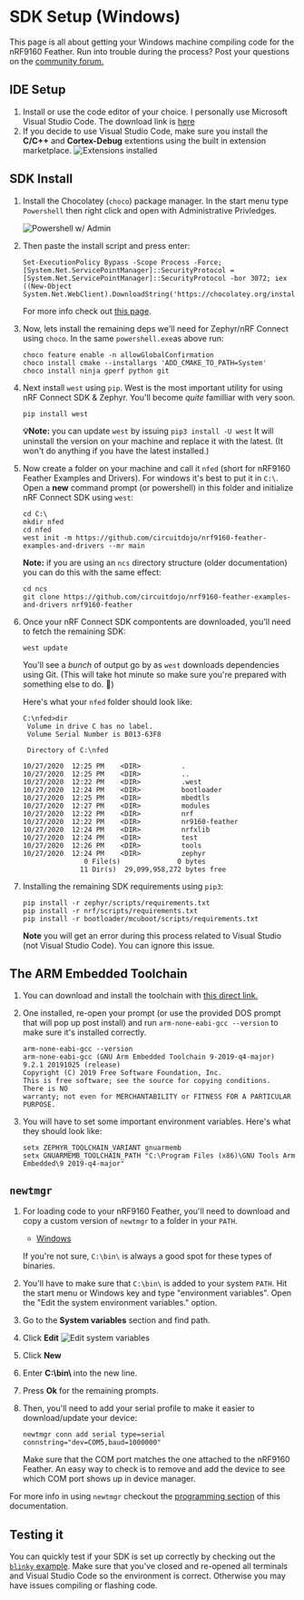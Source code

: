 # SDK Setup (Windows)

This page is all about getting your Windows machine compiling code for the nRF9160 Feather. Run into trouble during the process? Post your questions on the [community forum.](https://community.jaredwolff.com)

## IDE Setup

1. Install or use the code editor of your choice. I personally use Microsoft Visual Studio Code. The download link is [here](https://code.visualstudio.com/docs/?dv=win64user)
1. If you decide to use Visual Studio Code, make sure you install the **C/C++** and **Cortex-Debug** extentions using the built in extension marketplace.
   ![Extensions installed](img/sdk-setup-windows/visual-studio-code-extensions.png)

## SDK Install

1. Install the Chocolatey (`choco`) package manager. In the start menu type `Powershell` then right click and open with Administrative Privledges.

   ![Powershell w/ Admin](img/sdk-setup-windows/powershell-admin.png)

1. Then paste the install script and press enter:
   ```
   Set-ExecutionPolicy Bypass -Scope Process -Force; [System.Net.ServicePointManager]::SecurityProtocol = [System.Net.ServicePointManager]::SecurityProtocol -bor 3072; iex ((New-Object System.Net.WebClient).DownloadString('https://chocolatey.org/install.ps1'))
   ```

   For more info check out [this page](https://chocolatey.org/install).
1. Now, lets install the remaining deps we'll need for Zephyr/nRF Connect using `choco`. In the same `powershell.exe`as above run:

   ```
   choco feature enable -n allowGlobalConfirmation
   choco install cmake --installargs 'ADD_CMAKE_TO_PATH=System'
   choco install ninja gperf python git
   ```
1. Next install `west` using `pip`. West is the most important utility for using nRF Connect SDK & Zephyr. You'll become *quite* familliar with very soon.
   ```
   pip install west
   ```
   **💡Note:** you can update `west` by issuing `pip3 install -U west` It will uninstall the version on your machine and replace it with the latest. (It won't do anything if you have the latest installed.)
1. Now create a folder on your machine and call it `nfed` (short for nRF9160 Feather Examples and Drivers). For windows it's best to put it in `C:\`.
   Open a **new** command prompt (or powershell) in this folder and initialize nRF Connect SDK using `west`:

   ```
   cd C:\
   mkdir nfed
   cd nfed
   west init -m https://github.com/circuitdojo/nrf9160-feather-examples-and-drivers --mr main
   ```

   **Note:** if you are using an `ncs` directory structure (older documentation) you can do this with the same effect:

   ```
   cd ncs
   git clone https://github.com/circuitdojo/nrf9160-feather-examples-and-drivers nrf9160-feather
   ```

1. Once your nRF Connect SDK compontents are downloaded, you'll need to fetch the remaining SDK:
   ```
   west update
   ```
   You'll see a *bunch* of output go by as `west` downloads dependencies using Git. (This will take hot minute so make sure you're prepared with something else to do. 😬)

   Here's what your `nfed` folder should look like:
   ```
   C:\nfed>dir
    Volume in drive C has no label.
    Volume Serial Number is B013-63F8

    Directory of C:\nfed

   10/27/2020  12:25 PM    <DIR>          .
   10/27/2020  12:25 PM    <DIR>          ..
   10/27/2020  12:22 PM    <DIR>          .west
   10/27/2020  12:24 PM    <DIR>          bootloader
   10/27/2020  12:25 PM    <DIR>          mbedtls
   10/27/2020  12:27 PM    <DIR>          modules
   10/27/2020  12:22 PM    <DIR>          nrf
   10/27/2020  12:22 PM    <DIR>          nr9160-feather
   10/27/2020  12:24 PM    <DIR>          nrfxlib
   10/27/2020  12:24 PM    <DIR>          test
   10/27/2020  12:26 PM    <DIR>          tools
   10/27/2020  12:24 PM    <DIR>          zephyr
                  0 File(s)              0 bytes
                 11 Dir(s)  29,099,958,272 bytes free
   ```
1. Installing the remaining SDK requirements using `pip3`:
   ```
   pip install -r zephyr/scripts/requirements.txt
   pip install -r nrf/scripts/requirements.txt
   pip install -r bootloader/mcuboot/scripts/requirements.txt
   ```

   **Note** you will get an error during this process related to Visual Studio (not Visual Studio Code). You can ignore this issue.

## The ARM Embedded Toolchain

1. You can download and install the toolchain with [this direct link.](https://developer.arm.com/tools-and-software/open-source-software/developer-tools/gnu-toolchain/gnu-rm/downloads/9-2019-q4-major)

1. One installed, re-open your prompt (or use the provided DOS prompt that will pop up post install) and run `arm-none-eabi-gcc --version` to make sure it's installed correctly.
   ```
   arm-none-eabi-gcc --version
   arm-none-eabi-gcc (GNU Arm Embedded Toolchain 9-2019-q4-major) 9.2.1 20191025 (release)
   Copyright (C) 2019 Free Software Foundation, Inc.
   This is free software; see the source for copying conditions.  There is NO
   warranty; not even for MERCHANTABILITY or FITNESS FOR A PARTICULAR PURPOSE.
   ```
1. You will have to set some important environment variables. Here's what they should look like:
   ```
   setx ZEPHYR_TOOLCHAIN_VARIANT gnuarmemb
   setx GNUARMEMB_TOOLCHAIN_PATH "C:\Program Files (x86)\GNU Tools Arm Embedded\9 2019-q4-major"
   ```

## `newtmgr`

1. For loading code to your nRF9160 Feather, you'll need to download and copy a custom version of `newtmgr` to a folder in your `PATH`.
   - [Windows](files/newtmgr/windows/newtmgr)

    If you're not sure, `C:\bin\` is always a good spot for these types of binaries.
1. You'll have to make sure that `C:\bin\` is added to your system `PATH`. Hit the start menu or Windows key and type "environment variables". Open the "Edit the system environment variables." option.
1. Go to the **System variables** section and find path.
1. Click **Edit**
   ![Edit system variables](img/sdk-setup-windows/editing-variables.png)
1. Click **New**
1. Enter **C:\bin\\** into the new line.
1. Press **Ok** for the remaining prompts.
1. Then, you'll need to add your serial profile to make it easier to download/update your device:
   ```
   newtmgr conn add serial type=serial connstring="dev=COM5,baud=1000000"
   ```
   Make sure that the COM port matches the one attached to the nRF9160 Feather. An easy way to check is to remove and add the device to see which COM port shows up in device manager.

For more info in using `newtmgr` checkout the [programming section](nrf9160-programming-and-debugging.md#booloader-use) of this documentation.

## Testing it

You can quickly test if your SDK is set up correctly by checking out the [`blinky` example](nrf9160-blinky-sample.md). Make sure that you've closed and re-opened all terminals and Visual Studio Code so the environment is correct. Otherwise you may have issues compiling or flashing code.
